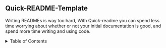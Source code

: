 <!-- Hi there, If you are reading this, This is a Readme sample to the readme template.
The purpose behind this readme template is to help people create a quick readme to their project and focus on the important aspect which is coding and the likes. It is simple and easy to use.
 -->
<!--To have a better understanding, I am building this readme file to show what the readme would look like, Checkout the BLANK_README.md file to create your own readme file  -->

<!-- NAME OF THE PROJECT -->
## Quick-README-Template

<!-- Brief explanation if you want to -->
Writing READMEs is way too hard,  With Quick-readme you can spend less time worrying about whether or not your initial documentation is good, and spend more time writing and using code.

<!-- TABLE OF CONTENTS -->
<details>
   <summary>Table of Contents</summary>
  <ol>
    <li>
      <a href="#about-the-project">About The Project</a>
      <ul>
        <li><a href="#built-with">Built With</a></li>
      </ul>
    </li>
    <li>
      <a href="#getting-started">Getting Started</a>
      <ul>
        <li><a href="#prerequisites">Prerequisites</a></li>
        <li><a href="#installation">Installation</a></li>
      </ul>
    </li>
    <li><a href="#usage">Usage</a></li>
    <li><a href="#contributing">Contribution</a></li>
    <li><a href="#contact">Reference</a></li>
    <li><a href="#license">License</a></li>
    <li><a href="#acknowledgments">Author Info</a></li>
  </ol>
</details>


